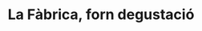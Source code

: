 ---
title: "La Fàbrica, forn degustació"
url: /parets-del-valles/la-fabrica-forn-degustacio/
shop: panadería
---